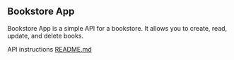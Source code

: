 ## Bookstore App

Bookstore App is a simple API for a bookstore. It allows you to create, read, update, and delete books.

API instructions [README.md](api/README.md)
